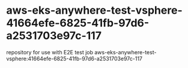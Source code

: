 # aws-eks-anywhere-test-vsphere-41664efe-6825-41fb-97d6-a2531703e97c-117
repository for use with E2E test job aws-eks-anywhere-test-vsphere:41664efe-6825-41fb-97d6-a2531703e97c-117
